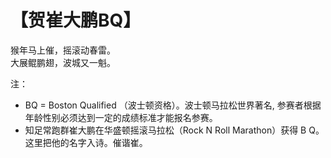 # 【贺崔大鹏BQ】

猴年马上催，摇滚动春雷。  
大展鲲鹏翅，波城又一魁。

注：

- BQ = Boston Qualified （波士顿资格）。波士顿马拉松世界著名, 参赛者根据年龄性别必须达到一定的成绩标准才能报名参赛。
- 知足常跑群崔大鹏在华盛顿摇滚马拉松（Rock N Roll Marathon）获得 B Q。这里把他的名字入诗。催谐崔。
